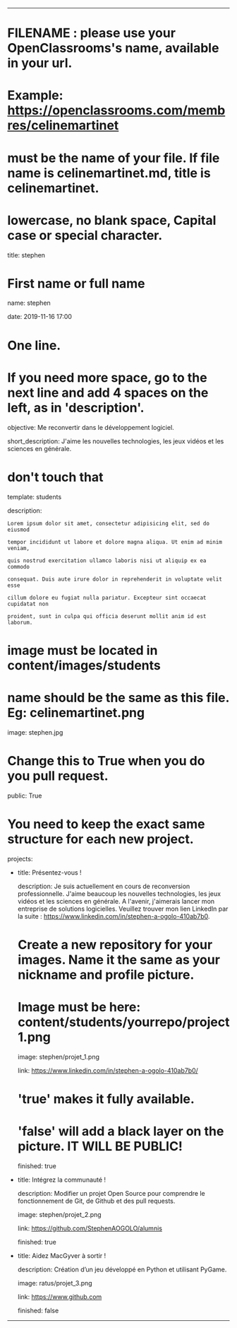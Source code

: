 ---


# FILENAME : please use your OpenClassrooms's name, available in your url.

# Example: https://openclassrooms.com/membres/celinemartinet

# must be the name of your file. If file name is celinemartinet.md, title is celinemartinet.

# lowercase, no blank space, Capital case or special character.

title: stephen


# First name or full name

name: stephen

date: 2019-11-16 17:00


# One line.

# If you need more space, go to the next line and add 4 spaces on the left, as in 'description'.

objective: Me reconvertir dans le développement logiciel.

short_description: J'aime les nouvelles technologies, les jeux vidéos et les sciences en générale.


# don't touch that

template: students

description:

    Lorem ipsum dolor sit amet, consectetur adipisicing elit, sed do eiusmod

    tempor incididunt ut labore et dolore magna aliqua. Ut enim ad minim veniam,

    quis nostrud exercitation ullamco laboris nisi ut aliquip ex ea commodo

    consequat. Duis aute irure dolor in reprehenderit in voluptate velit esse

    cillum dolore eu fugiat nulla pariatur. Excepteur sint occaecat cupidatat non

    proident, sunt in culpa qui officia deserunt mollit anim id est laborum.


# image must be located in content/images/students

# name should be the same as this file. Eg: celinemartinet.png

image: stephen.jpg


# Change this to True when you do you pull request.

public: True


# You need to keep the exact same structure for each new project.

projects:

  - title: Présentez-vous !

    description: Je suis actuellement en cours de reconversion professionnelle. J'aime beaucoup les nouvelles technologies,
	les jeux vidéos et les sciences en générale. A l'avenir, j'aimerais lancer mon entreprise de solutions logicielles. 
	Veuillez trouver mon lien LinkedIn par la suite : https://www.linkedin.com/in/stephen-a-ogolo-410ab7b0.

    # Create a new repository for your images. Name it the same as your nickname and profile picture.

    # Image must be here: content/students/yourrepo/project1.png

    image: stephen/projet_1.png

    link: https://www.linkedin.com/in/stephen-a-ogolo-410ab7b0/

    # 'true' makes it fully available.

    # 'false' will add a black layer on the picture. IT WILL BE PUBLIC!

    finished: true

  - title: Intégrez la communauté !

    description: Modifier un projet Open Source pour comprendre le fonctionnement de Git, de Github et des pull requests. 

    image: stephen/projet_2.png

    link: https://github.com/StephenAOGOLO/alumnis

    finished: true

  - title: Aidez MacGyver à sortir !

    description: Création d’un jeu développé en Python et utilisant PyGame.

    image: ratus/projet_3.png

    link: https://www.github.com

    finished: false

---